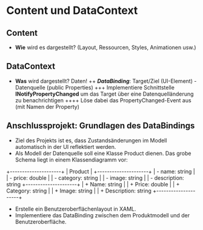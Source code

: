 ﻿# Content und DataContext
## Content
+ **Wie** wird es dargestellt? (Layout, Ressourcen, Styles, Animationen usw.)
## DataContext
+ **Was** wird dargestellt? Daten!
++ ***DataBinding***: Target/Ziel (UI-Element)  - Datenquelle (public Properties)
+++ Implementiere Schnittstelle **INotifyPropertyChanged** um das Target über eine Datenquelländerung zu benachrichtigen 
++++ Löse dabei das PropertyChanged-Event aus (mit Namen der Property)


## Anschlussprojekt: Grundlagen des DataBindings
+ Ziel des Projekts ist es, dass Zustandsänderungen im Modell automatisch in der UI reflektiert werden.
+ Als Modell der Datenquelle soll eine Klasse Product dienen. Das grobe Schema liegt in einem Klassendiagramm vor:

+---------------------+
|       Product       |
+---------------------+
| - name: string      |
| - price: double     |
| - category: string  |
| - image: string     |
| - description: string
+---------------------+
| + Name: string      |
| + Price: double     |
| + Category: string  |
| + Image: string     |
| + Description: string
+---------------------+

+ Erstelle ein Benutzeroberflächenlayout in XAML.
+ Implementiere das DataBinding zwischen dem Produktmodell und der Benutzeroberfläche.
